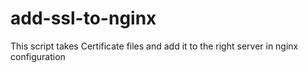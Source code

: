 # add-ssl-to-nginx
This script takes Certificate files and add it to the right server in nginx configuration
